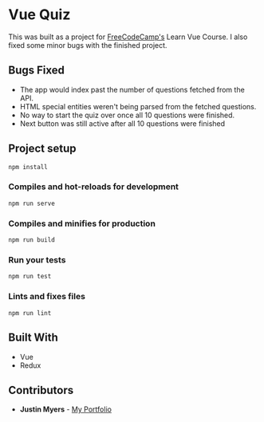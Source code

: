 # Vue Quiz

This was built as a project for [FreeCodeCamp's](https://www.https://www.youtube.com/watch?v=4deVCNJq3qc.org/) Learn Vue Course.  I also fixed some minor bugs with the finished project.

## Bugs Fixed
- The app would index past the number of questions fetched from the API.
- HTML special entities weren't being parsed from the fetched questions.
- No way to start the quiz over once all 10 questions were finished.
- Next button was still active after all 10 questions were finished

## Project setup
```
npm install
```

### Compiles and hot-reloads for development
```
npm run serve
```

### Compiles and minifies for production
```
npm run build
```

### Run your tests
```
npm run test
```

### Lints and fixes files
```
npm run lint
```

## Built With

* Vue
* Redux

## Contributors

* **Justin Myers** - [My Portfolio](https://tender-varahamihira-ff1ef7.netlify.com/)
